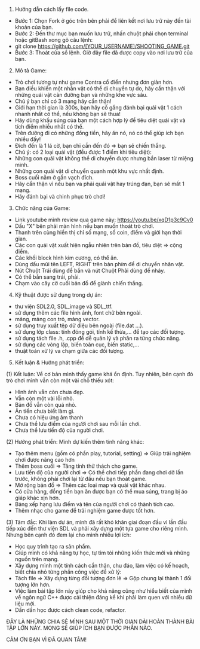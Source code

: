 1.	Hướng dẫn cách lấy file code.
-	Bước 1: Chọn Fork ở góc trên bên phải để liên kết nơi lưu trữ này đến tài khoản của bạn.
-	Bước 2: Đến thư mục bạn muốn lưu trữ, nhấn chuột phải chọn terminal hoặc gitBash xong gõ câu lệnh:
-	git clone https://github.com/[YOUR_USERNAME]/SHOOTING_GAME.git
-	Bước 3: Thoát cửa sổ lệnh. Giờ đây file đã được copy vào nơi lưu trữ của bạn.

2.	Mô tả Game:
-	Trò chơi tương tự như game Contra cổ điển nhưng đơn giản hơn.
-	Bạn điều khiển một nhân vật có thể di chuyển tự do, hãy cẩn thận với những quái vật cản đường bạn và những khe vực sâu.
-	Chú ý bạn chỉ có 3 mạng hãy cẩn thận!
-	Giới hạn thời gian là 300s, bạn hãy cố gắng đánh bại quái vật 1 cách nhanh nhất có thể, nếu không bạn sẽ thua!
-	Hãy dùng khẩu súng của bạn một cách hợp lý để tiêu diệt quái vật và tích điểm nhiều nhất có thể.
-	Trên đường đi có những đồng tiền, hãy ăn nó, nó có thể giúp ích bạn nhiều đấy!
-	Đích đến là 1 lá cờ, bạn chỉ cần đến đó => bạn sẽ chiến thắng.
-	Chú ý: có 2 loại quái vật (đều được 1 điểm khi tiêu diệt):
-	Những con quái vật không thể di chuyển được nhưng bắn laser từ miệng mình.
-	Những con quái vật di chuyển quanh một khu vực nhất định.
-	Boss cuối nằm ở gần vạch đích.
-	Hãy cẩn thận vì nếu bạn va phải quái vật hay trúng đạn, bạn sẽ mất 1 mạng.
-	Hãy đánh bại và chinh phục trò chơi!

3.	Chức năng của Game:
-	Link youtube mình review qua game này: https://youtu.be/xqD1p3c9Cv0
-	Dấu "X" bên phải màn hình nếu bạn muốn thoát trò chơi.
-	Thanh trên cùng hiển thị chỉ số mạng, số coin, điểm và giới hạn thời gian.
-	Các con quái vật xuất hiện ngẫu nhiên trên bản đồ, tiêu diệt => cộng điểm.
-	Các khối block hình kim cương, có thể ăn.
-	Dùng dấu mũi tên LEFT, RIGHT trên bàn phím để di chuyển nhân vật.
-	Nút Chuột Trái dùng để bắn và nút Chuột Phải dùng để nhảy.
-	Có thể bắn sang trái, phải.
-	Chạm vào cây cờ cuối bản đồ để giành chiến thắng.

4.	Kỹ thuật được sử dụng trong dự án:
-	thư viện SDL2.0, SDL_image và SDL_ttf.
-	sử dụng thêm các file hình ảnh, font chữ bên ngoài.
-	mảng, mảng con trỏ, mảng vector.
-	sử dụng truy xuất tệp dữ diệu bên ngoài (file.dat ...).
-	sử dụng lớp class: tính đóng gói, tính kế thừa,... để tạo các đối tượng.
-	sử dụng tách file .h, .cpp để dễ quản lý và phân ra từng chức năng.
-	sử dụng các vòng lặp, biến toàn cục, biến static,...
-	thuật toán xử lý va chạm giữa các đối tượng.

5.	Kết luận & Hướng phát triển:

(1)	 Kết luận: Về cơ bản mình thấy game khá ổn định. Tuy nhiên, bên cạnh đó trò chơi mình vẫn còn một vài chỗ thiếu xót:
-	Hình ảnh vẫn còn chưa đẹp.
-	Vẫn còn một vài lỗi nhỏ.
-	Bản đồ vẫn còn quá nhỏ.
-	Ăn tiền chưa biết làm gì.
-	Chưa có hiệu ứng âm thanh
-	Chưa thể lưu điểm của người chơi sau mỗi lần chơi.
-	Chưa thể lưu tiến độ của người chơi.

(2)	 Hướng phát triển:
Mình dự kiến thêm tính năng khác:
-	Tạo thêm menu (gồm có phần play, tutorial, setting) => Giúp trải nghiệm chơi được nâng cao hơn
-	Thêm boss cuối => Tăng tính thử thách cho game.
-	Lưu tiến độ của người chơi => Có thể chơi tiếp phần đang chơi dở lần trước, không phải chơi lại từ đầu nếu bạn thoát game.
-	Mở rộng bản đồ => Thêm các loại map và quái vật khác nhau.
-	Có cửa hàng, đồng tiền bạn ăn được bạn có thể mua súng, trang bị áo giáp khác xịn hơn.
-	Bảng xếp hạng lưu điểm và tên của người chơi có thành tích cao.
-	Thêm nhạc cho game để trải nghiệm game được tốt hơn.

(3)	Tâm đắc:
Khi làm dự án, mình đã rất khó khăn giai đoạn đầu vì lần đầu tiếp xúc đến thư viện SDL và phải xây dựng một tựa game cho riêng mình.
Nhưng bên cạnh đó đem lại cho mình nhiều lợi ích:
-	Học quy trình tạo ra sản phẩm.
-	Giúp mình có khả năng tự học, tự tìm tòi những kiến thức mới và những nguồn trên mạng.
-	Xây dựng mình một tính cách cẩn thận, chu đáo, làm việc có kế hoạch, biết chia nhỏ từng phần công việc để xử lý:
-	Tách file => Xây dựng từng đối tượng đơn lẻ => Gộp chung lại thành 1 đối tượng lớn hơn.
-	Việc làm bài tập lớn này giúp cho khả năng cũng như hiểu biết của mình về ngôn ngữ C++ được cải thiện đáng kể khi phải làm quen với nhiều dữ liệu mới.
-	Dần dần học được cách clean code, refactor.

ĐÂY LÀ NHỮNG CHIA SẺ MÌNH SAU MỘT THỜI GIAN DÀI HOÀN THÀNH BÀI TẬP LỚN NÀY. MONG SẼ GIÚP ÍCH BẠN ĐƯỢC PHẦN NÀO.

CẢM ƠN BẠN VÌ ĐÃ QUAN TÂM!
